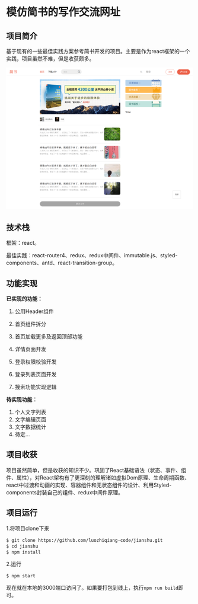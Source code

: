 # 模仿简书的写作交流网址

## 项目简介

基于现有的一些最佳实践方案参考简书开发的项目。主要是作为react框架的一个实践，项目虽然不难，但是收获颇多。

![image-20220712123205072](images\image-20220712123205072.png)

## 技术栈

框架：react。

最佳实践：react-router4、redux、redux中间件、immutable.js、styled-components、antd、react-transition-group。

## 功能实现

**已实现的功能：**

1. 公用Header组件
2. 首页组件拆分

2. 首页加载更多及返回顶部功能
3. 详情页面开发
4. 登录权限校验开发
5. 登录列表页面开发
6. 搜索功能实现逻辑

**待实现功能：**

1. 个人文字列表
2. 文字编辑页面
3. 文字数据统计
4. 待定...

## 项目收获

项目虽然简单，但是收获的知识不少。巩固了React基础语法（状态、事件、组件、属性），对React架构有了更深刻的理解诸如虚拟Dom原理、生命周期函数、react中过渡和动画的实现、容器组件和无状态组件的设计、利用Styled-components封装自己的组件、redux中间件原理。

## 项目运行

1.将项目clone下来

```shell
$ git clone https://github.com/luozhiqiang-code/jianshu.git
$ cd jianshu
$ npm install
```

2.运行

```
$ npm start
```

现在就在本地的3000端口访问了。如果要打包到线上，执行`npm run build`即可。


